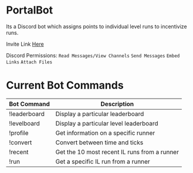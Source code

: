 # PortalBot
Its a Discord bot which assigns points to individual level runs to incentivize runs.

Invite Link [Here](https://discord.com/api/oauth2/authorize?client_id=916508398810443887&permissions=52224&scope=bot)

Discord Permissions: ``Read Messages/View Channels`` ``Send Messages`` ``Embed Links`` ``Attach Files``

# Current Bot Commands
| Bot Command                    | Description                                  |
| -------------------------------|----------------------------------------------|
| !leaderboard                   | Display a particular leaderboard             |
| !levelboard                    | Display a particular level leaderboard       |
| !profile                       | Get information on a specific runner         |
| !convert                       | Convert between time and ticks               |
| !recent                        | Get the 10 most recent IL runs from a runner |
| !run                           | Get a specific IL run from a runner          |

